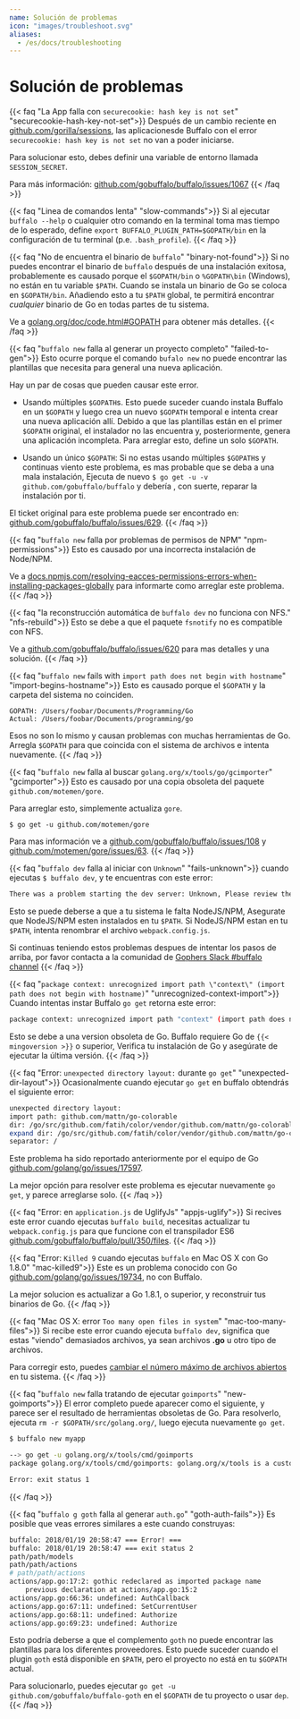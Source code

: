 ```yaml
---
name: Solución de problemas
icon: "images/troubleshoot.svg"
aliases:
  - /es/docs/troubleshooting
---
```


# Solución de problemas

{{< faq "La App falla con `securecookie: hash key is not set`" "securecookie-hash-key-not-set">}}
Después de un cambio reciente en [github.com/gorilla/sessions](http://www.gorillatoolkit.org/pkg/sessions), las aplicacionesde Buffalo con el error `securecookie: hash key is not set` no van a poder iniciarse.

Para solucionar esto, debes definir una variable de entorno llamada `SESSION_SECRET`.

Para más información: [github.com/gobuffalo/buffalo/issues/1067](https://github.com/gobuffalo/buffalo/issues/1067)
{{< /faq >}}

{{< faq "Linea de comandos lenta" "slow-commands">}}
Si al ejecutar `buffalo --help` o cualquier otro comando en la terminal toma mas tiempo de lo esperado, define `export BUFFALO_PLUGIN_PATH=$GOPATH/bin` en la configuración de tu terminal (p.e. `.bash_profile`).
{{< /faq >}}

{{< faq "No de encuentra el binario de `buffalo`" "binary-not-found">}}
Si no puedes encontrar el binario de `buffalo` después de una instalación exitosa, probablemente es causado porque el `$GOPATH/bin` o `%GOPATH\bin` (Windows), no están en tu variable `$PATH`. Cuando se instala un binario de Go se coloca en `$GOPATH/bin`. Añadiendo esto a tu `$PATH` global, te permitirá encontrar *cualquier* binario de Go en todas partes de tu sistema.

Ve a [golang.org/doc/code.html#GOPATH](https://golang.org/doc/code.html#GOPATH) para obtener más detalles.
{{< /faq >}}

{{< faq "`buffalo new` falla al generar un proyecto completo" "failed-to-gen">}}
Esto ocurre porque el comando `bufalo new` no puede encontrar las plantillas que necesita para general una nueva aplicación.

Hay un par de cosas que pueden causar este error.

* Usando múltiples `$GOPATH`s. Esto puede suceder cuando instala Buffalo en un `$GOPATH` y luego crea un nuevo `$GOPATH` temporal e intenta crear una nueva aplicación allí. Debido a que las plantillas están en el primer `$GOPATH` original, el instalador no las encuentra y, posteriormente, genera una aplicación incompleta. Para arreglar esto, define un solo `$GOPATH`.

* Usando un único `$GOPATH`: Si no estas usando múltiples `$GOPATH`s y continuas viento este problema, es mas probable que se deba a una mala instalación, Ejecuta de nuevo `$ go get -u -v github.com/gobuffalo/buffalo` y debería , con suerte, reparar la instalación por ti.

El ticket original para este problema puede ser encontrado en:
[github.com/gobuffalo/buffalo/issues/629](https://github.com/gobuffalo/buffalo/issues/629).
{{< /faq >}}

{{< faq "`buffalo new` falla por problemas de permisos de NPM" "npm-permissions">}}
Esto es causado por una incorrecta instalación de Node/NPM.

Ve a [docs.npmjs.com/resolving-eacces-permissions-errors-when-installing-packages-globally](https://docs.npmjs.com/resolving-eacces-permissions-errors-when-installing-packages-globally) para informarte como arreglar este problema.
{{< /faq >}}


{{< faq "la reconstrucción automática de `buffalo dev` no funciona con NFS." "nfs-rebuild">}}
Esto se debe a que el paquete `fsnotify` no es compatible con NFS.

Ve a [github.com/gobuffalo/buffalo/issues/620](https://github.com/gobuffalo/buffalo/issues/620) para mas detalles y una solución.
{{< /faq >}}

{{< faq "`buffalo new` fails with `import path does not begin with hostname`" "import-begins-hostname">}}
Esto es causado porque el `$GOPATH` y la carpeta del sistema no coinciden.


```text
GOPATH: /Users/foobar/Documents/Programming/Go
Actual: /Users/foobar/Documents/programming/go
```

Esos no son lo mismo y causan problemas con muchas herramientas de Go. Arregla `$GOPATH` para que coincida con el sistema de archivos e intenta nuevamente.
{{< /faq >}}

{{< faq "`buffalo new` falla al buscar `golang.org/x/tools/go/gcimporter`" "gcimporter">}}
Esto es causado por una copia obsoleta del paquete `github.com/motemen/gore`.

Para arreglar esto, simplemente actualiza `gore`.

```text
$ go get -u github.com/motemen/gore
```

Para mas información ve a [github.com/gobuffalo/buffalo/issues/108](https://github.com/gobuffalo/buffalo/issues/108) y [github.com/motemen/gore/issues/63](https://github.com/motemen/gore/issues/63).
{{< /faq >}}

{{< faq "`buffalo dev` falla al iniciar con `Unknown`" "fails-unknown">}}
cuando ejecutas `$ buffalo dev`, y te encuentras con este error:

```bash
There was a problem starting the dev server: Unknown, Please review the troubleshooting docs.
```

Esto se puede deberse a que a tu sistema le falta NodeJS/NPM, Asegurate que NodeJS/NPM esten instalados en tu `$PATH`. Si NodeJS/NPM estan en tu `$PATH`, intenta renombrar el archivo `webpack.config.js`.

Si continuas teniendo estos problemas despues de intentar los pasos de arriba, por favor contacta a la comunidad de [Gophers Slack #buffalo channel](https://gophers.slack.com/messages/buffalo/)
{{< /faq >}}

{{< faq "`package context: unrecognized import path \"context\" (import path does not begin with hostname)`" "unrecognized-context-import">}}
Cuando intentas instar Buffalo `go get` retorna este error:

```bash
package context: unrecognized import path "context" (import path does not begin with hostname)
```

Esto se debe a una version obsoleta de Go. Buffalo requiere Go de `{{< mingoversion >}}` o superior, Verifica tu instalación de Go y asegúrate de ejecutar la última versión.
{{< /faq >}}

{{< faq "Error: `unexpected directory layout:` durante `go get`" "unexpected-dir-layout">}}
Ocasionalmente cuando ejecutar  `go get` en buffalo obtendrás el siguiente error:

```bash
unexpected directory layout:
import path: github.com/mattn/go-colorable
dir: /go/src/github.com/fatih/color/vendor/github.com/mattn/go-colorable
expand dir: /go/src/github.com/fatih/color/vendor/github.com/mattn/go-colorable
separator: /
```

Este problema ha sido reportado anteriormente por el equipo de Go [github.com/golang/go/issues/17597](https://github.com/golang/go/issues/17597).

La mejor opción para resolver este problema es ejecutar nuevamente `go get`, y parece arreglarse solo.
{{< /faq >}}

{{< faq "Error: en `application.js` de UglifyJs" "appjs-uglify">}}
Si recives este error cuando ejecutas `buffalo build`, necesitas actualizar tu `webpack.config.js` para que funcione con el transpilador ES6 [github.com/gobuffalo/buffalo/pull/350/files](https://github.com/gobuffalo/buffalo/pull/350/files).
{{< /faq >}}

{{< faq "Error: `Killed 9` cuando ejecutas `buffalo` en Mac OS X con Go 1.8.0" "mac-killed9">}}
Este es un problema conocido con Go [github.com/golang/go/issues/19734](https://github.com/golang/go/issues/19734), no con Buffalo.

La mejor solucion es actualizar a Go 1.8.1, o superior, y reconstruir tus binarios de Go.
{{< /faq >}}

{{< faq "Mac OS X: error `Too many open files in system`" "mac-too-many-files">}}
Si recibe este error cuando ejecuta `buffalo dev`, significa que estas "viendo" demasiados archivos, ya sean archivos **.go** u otro tipo de archivos. 

Para corregir esto, puedes [cambiar el número máximo de archivos abiertos](http://blog.mact.me/2014/10/22/yosemite-upgrade-changes-open-file-limit) en tu sistema.
{{< /faq >}}

{{< faq "`buffalo new` falla tratando de ejecutar `goimports`" "new-goimports">}}
El error completo puede aparecer como el siguiente, y parece ser el resultado de herramientas obsoletas de Go. Para resolverlo, ejecuta `rm -r $GOPATH/src/golang.org/`, luego ejecuta nuevamente `go get`.

```bash
$ buffalo new myapp

--> go get -u golang.org/x/tools/cmd/goimports
package golang.org/x/tools/cmd/goimports: golang.org/x/tools is a custom import path for https://go.googlesource.com/tools, but /Users/foo/go/src/golang.org/x/tools is checked out from https://code.google.com/p/go.tools

Error: exit status 1
```
{{< /faq >}}

{{< faq "`buffalo g goth` falla al generar `auth.go`" "goth-auth-fails">}}
Es posible que veas errores similares a este cuando construyas:

```bash
buffalo: 2018/01/19 20:58:47 === Error! ===
buffalo: 2018/01/19 20:58:47 === exit status 2
path/path/models
path/path/actions
# path/path/actions
actions/app.go:17:2: gothic redeclared as imported package name
    previous declaration at actions/app.go:15:2
actions/app.go:66:36: undefined: AuthCallback
actions/app.go:67:11: undefined: SetCurrentUser
actions/app.go:68:11: undefined: Authorize
actions/app.go:69:23: undefined: Authorize
```

Esto podría deberse a que el complemento `goth` no puede encontrar las plantillas para los diferentes proveedores. Esto puede suceder cuando el plugin `goth` está disponible en `$PATH`, pero el proyecto no está en tu `$GOPATH` actual.

Para solucionarlo, puedes ejecutar `go get -u github.com/gobuffalo/buffalo-goth` en el `$GOPATH` de tu proyecto o usar `dep`.
{{< /faq >}}
